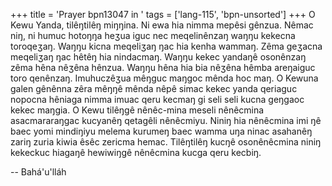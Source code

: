 +++
title = 'Prayer bpn13047 in '
tags = ['lang-115', 'bpn-unsorted']
+++
O Kewu Yanda, tilêŋtilêŋ miŋŋina.  Ni ewa hia nimma mepêsi gênzua.  Nêmac niŋ, ni humuc hotoŋŋa heʒua iguc nec meqelinênzaŋ waŋŋu kekecna toroqeʒaŋ.  Waŋŋu kicna meqeliʒaŋ ŋac hia kenha wammaŋ. Zêma geʒacna meqeliʒaŋ ŋac hêtêŋ hia nindacmaŋ.  Waŋŋu kekec yandaŋê osonênzaŋ zêma hêna nêʒêna hênzua.  Waŋŋu hêna hia bia nêʒêna hêmba areŋaiguc toro qenênzaŋ.  Imuhuczêʒua mêŋguc maŋgoc mênda hoc maŋ.  O Kewuna galen gênênna zêra mêŋŋê mênda nêpê simac kekec yanda qeriaguc nopocna hêniaga nimma imuac qeru kecmaŋ gi seli seli kucna geŋgaoc kekec maŋgia.  O Kewu tilêŋgê nênêc-mina meseli nênêcmina asacmararaŋgac kucyanêŋ qetagêli nênêcmiyu.  Niniŋ hia nênêcmina imi ŋê baec yomi mindiŋiyu melema kurumeŋ baec wamma uŋa ninac asahanêŋ zariŋ zuria kiwia êsêc zericma hemac.  Tilêŋtilêŋ kucŋê osonênêcmina niniŋ kekeckuc hiagaŋê hewiwiŋgê nênêcmina kucga qeru kecbiŋ.

-- Bahá'u'lláh
